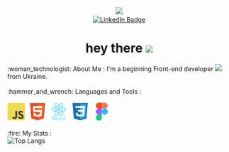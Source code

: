 <div id="header" align="center">
  <img src="https://media.giphy.com/media/paTz7UZbPfTZFRYnnB/giphy.gif" width="250px"/>
</div>
<div id="badges"  align="center" >
   <a href="https://www.linkedin.com/in/rymma-savchuk-54a8a3250/" target="_blank">
    <img src="https://img.shields.io/badge/LinkedIn-blue?style=for-the-badge&logo=linkedin&logoColor=white" alt="LinkedIn Badge"/>
  </a>
  <h1>
  hey there
  <img src="https://media.giphy.com/media/hvRJCLFzcasrR4ia7z/giphy.gif" width="30px"/>
</h1>
</div>
<div>
:woman_technologist: About Me :
I'm a beginning Front-end developer <img src="https://media.giphy.com/media/WUlplcMpOCEmTGBtBW/giphy.gif" width="30"> from Ukraine.
</div>
<br/>
:hammer_and_wrench: Languages and Tools :
<br/>
<br/>
<div> 
    <img src="https://github.com/devicons/devicon/blob/master/icons/javascript/javascript-original.svg" title="JavaScript" alt="JavaScript" width="40" height="40"/>&nbsp;
   <img src="https://github.com/devicons/devicon/blob/master/icons/html5/html5-original.svg" title="HTML5" alt="HTML" width="40" height="40"/>&nbsp;
   <img src="https://github.com/devicons/devicon/blob/master/icons/react/react-original-wordmark.svg" title="React" alt="React" width="40" height="40"/>&nbsp;
   <img src="https://github.com/devicons/devicon/blob/master/icons/css3/css3-original.svg" title="CSS" alt="CSS" width="40" height="40"/>&nbsp;
   <img src="https://github.com/devicons/devicon/blob/master/icons/figma/figma-original.svg" title="Figma" alt="Figma" width="40" height="40"/>&nbsp;
</div>
</br>
:fire: My Stats :
<div> 
 <img src="https://github-readme-stats.vercel.app/api/top-langs/?username=savchukrm&layout=compact&theme=vision-friendly-dark)](https://github.com/anuraghazra/github-readme-stats" title="Top Langs" alt="Top Langs" width="300" height="200"/>&nbsp;
</div>

